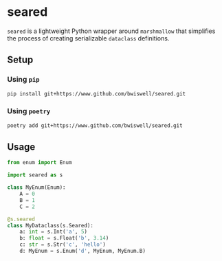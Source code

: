 # seared

`seared` is a lightweight Python wrapper around `marshmallow` that simplifies the process of creating serializable `dataclass` definitions.

## Setup

### Using `pip`
```sh
pip install git+https://www.github.com/bwiswell/seared.git
```

### Using `poetry`
```sh
poetry add git+https://www.github.com/bwiswell/seared.git
```

## Usage
```python
from enum import Enum

import seared as s

class MyEnum(Enum):
    A = 0
    B = 1
    C = 2

@s.seared
class MyDataclass(s.Seared):
    a: int = s.Int('a', 5)
    b: float = s.Float('b', 3.14)
    c: str = s.Str('c', 'hello')
    d: MyEnum = s.Enum('d', MyEnum, MyEnum.B)
```